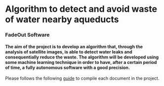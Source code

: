 # Algorithm to detect and avoid waste of water nearby aqueducts
### FadeOut Software
#### The aim of the project is to develop an algorithm that, through the analysis of satellite images, is able to detect water leaks and consequentially reduce the waste. The algorithm will be developed using some machine learning technique in order to have, after a certain period of time, a fully autonomous software with a good precision.


Please follows the following
[guide](https://guides.github.com/features/mastering-markdown/) to
compile each document in the project.
